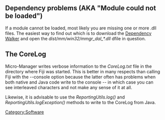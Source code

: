 ---
---
## Dependency problems (AKA "Module could not be loaded")

If a module cannot be loaded, most likely you are missing one or more
.dll files. The easiest way to find out which is to download the
[Dependency Walker](http://www.dependencywalker.com/) and open the
*dist/mm/win32/mmgr\_dal\_\*.dll* dfile in question.

## The CoreLog

Micro-Manager writes verbose information to the *CoreLog<timestamp>.txt*
file in the directory where Fiji was started. This is better in many
respects than calling Fiji with the --console option because the latter
often has problems when both native and Java code write to the console
-- in which case you can see interleaved characters and not make any
sense of it at all.

Likewise, it is advisable to use the *ReportingUtils.log()* and
*ReportingUtils.logException()* methods to write to the CoreLog from
Java.

[Category:Software](Category:Software "wikilink")
